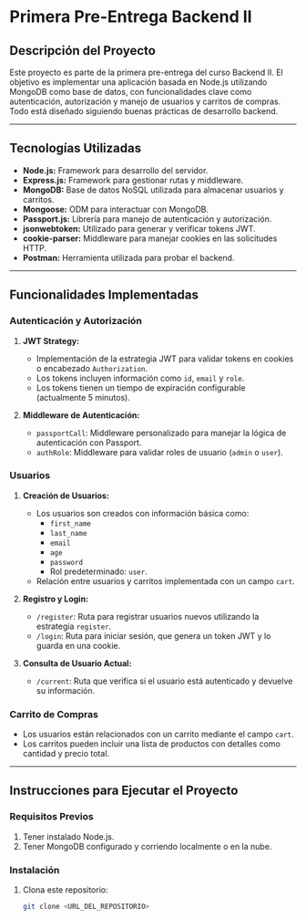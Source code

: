 # Primera Pre-Entrega Backend II

## Descripción del Proyecto

Este proyecto es parte de la primera pre-entrega del curso Backend II. El objetivo es implementar una aplicación basada en Node.js utilizando MongoDB como base de datos, con funcionalidades clave como autenticación, autorización y manejo de usuarios y carritos de compras. Todo está diseñado siguiendo buenas prácticas de desarrollo backend.

---

## Tecnologías Utilizadas

- **Node.js:** Framework para desarrollo del servidor.
- **Express.js:** Framework para gestionar rutas y middleware.
- **MongoDB:** Base de datos NoSQL utilizada para almacenar usuarios y carritos.
- **Mongoose:** ODM para interactuar con MongoDB.
- **Passport.js:** Librería para manejo de autenticación y autorización.
- **jsonwebtoken:** Utilizado para generar y verificar tokens JWT.
- **cookie-parser:** Middleware para manejar cookies en las solicitudes HTTP.
- **Postman:** Herramienta utilizada para probar el backend.

---

## Funcionalidades Implementadas

### **Autenticación y Autorización**
1. **JWT Strategy:**  
   - Implementación de la estrategia JWT para validar tokens en cookies o encabezado `Authorization`.
   - Los tokens incluyen información como `id`, `email` y `role`.
   - Los tokens tienen un tiempo de expiración configurable (actualmente 5 minutos).

2. **Middleware de Autenticación:**
   - `passportCall`: Middleware personalizado para manejar la lógica de autenticación con Passport.
   - `authRole`: Middleware para validar roles de usuario (`admin` o `user`).

### **Usuarios**
1. **Creación de Usuarios:**
   - Los usuarios son creados con información básica como:
     - `first_name`
     - `last_name`
     - `email`
     - `age`
     - `password`
     - Rol predeterminado: `user`.
   - Relación entre usuarios y carritos implementada con un campo `cart`.

2. **Registro y Login:**
   - `/register`: Ruta para registrar usuarios nuevos utilizando la estrategia `register`.
   - `/login`: Ruta para iniciar sesión, que genera un token JWT y lo guarda en una cookie.

3. **Consulta de Usuario Actual:**
   - `/current`: Ruta que verifica si el usuario está autenticado y devuelve su información.

### **Carrito de Compras**
- Los usuarios están relacionados con un carrito mediante el campo `cart`.
- Los carritos pueden incluir una lista de productos con detalles como cantidad y precio total.

---

## Instrucciones para Ejecutar el Proyecto

### **Requisitos Previos**
1. Tener instalado Node.js.
2. Tener MongoDB configurado y corriendo localmente o en la nube.

### **Instalación**
1. Clona este repositorio:
   ```bash
   git clone <URL_DEL_REPOSITORIO>
